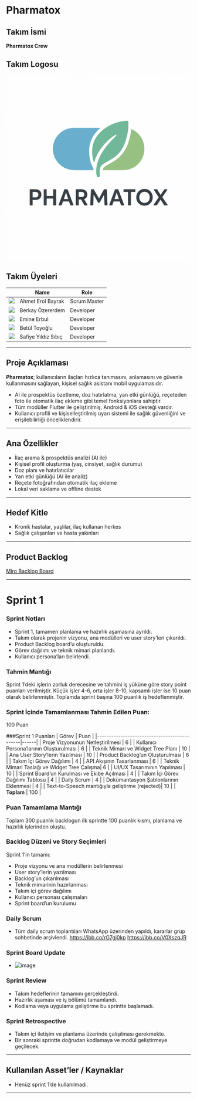 # Pharmatox

## Takım İsmi

**Pharmatox Crew**

## Takım Logosu

![Pharmatox Logo](./logo.png)

## Takım Üyeleri

|    | Name                  | Role            
|----|-----------------------|-----------------
| ![](AHMET_FOTO_LINK)  | Ahmet Erol Bayrak     | Scrum Master 
| ![](AYSU_FOTO_LINK)    | Berkay Özererdem   | Developer 
| ![](MERT_FOTO_LINK)    | Emine Erbul    | Developer    
| ![](ELIF_FOTO_LINK)    | Betül Toyoğlu       | Developer    
| ![](SERKAN_FOTO_LINK)| Safiye Yıldız Sıbıç    | Developer     

---

## Proje Açıklaması

**Pharmatox**; kullanıcıların ilaçları hızlıca tanımasını, anlamasını ve güvenle kullanmasını sağlayan, kişisel sağlık asistanı mobil uygulamasıdır.
- AI ile prospektüs özetleme, doz hatırlatma, yan etki günlüğü, reçeteden foto ile otomatik ilaç ekleme gibi temel fonksiyonlara sahiptir.
- Tüm modüller Flutter ile geliştirilmiş, Android & iOS desteği vardır.
- Kullanıcı profili ve kişiselleştirilmiş uyarı sistemi ile sağlık güvenliğini ve erişilebilirliği önceliklendirir.

---

## Ana Özellikler

- İlaç arama & prospektüs analizi (AI ile)
- Kişisel profil oluşturma (yaş, cinsiyet, sağlık durumu)
- Doz planı ve hatırlatıcılar
- Yan etki günlüğü (AI ile analiz)
- Reçete fotoğrafından otomatik ilaç ekleme
- Lokal veri saklama ve offline destek

---

## Hedef Kitle

- Kronik hastalar, yaşlılar, ilaç kullanan herkes
- Sağlık çalışanları ve hasta yakınları

---

## Product Backlog

[Miro Backlog Board](MİRO_LİNKİNİ_BURAYA_YAPISTIR)

---

# Sprint 1

### Sprint Notları
- Sprint 1, tamamen planlama ve hazırlık aşamasına ayrıldı.  
- Takım olarak projenin vizyonu, ana modülleri ve user story’leri çıkarıldı.
- Product Backlog board’u oluşturuldu.
- Görev dağılımı ve teknik mimari planlandı.
- Kullanıcı persona’ları belirlendi.

### Tahmin Mantığı
Sprint 1’deki işlerin zorluk derecesine ve tahmini iş yüküne göre story point puanları verilmiştir. Küçük işler 4-6, orta işler 8-10, kapsamlı işler ise 10 puan olarak belirlenmiştir. Toplamda sprint başına 100 puanlık iş hedeflenmiştir.


### Sprint İçinde Tamamlanması Tahmin Edilen Puan:  
100 Puan

###Sprint 1 Puanları
| Görev                                      | Puan |
|---------------------------------------------|------|
| Proje Vizyonunun Netleştirilmesi            | 6    |
| Kullanıcı Persona’larının Oluşturulması     | 6    |
| Teknik Mimari ve Widget Tree Planı          | 10   |
| Ana User Story’lerin Yazılması              | 10   |
| Product Backlog’un Oluşturulması            | 6    |
| Takım İçi Görev Dağılımı                    | 4    |
| API Akışının Tasarlanması                   | 6    |
| Teknik Mimari Taslağı ve Widget Tree Çalışma| 6    |
| UI/UX Tasarımının Yapılması                 | 10   |
| Sprint Board’un Kurulması ve Ekibe Açılması | 4    |
| Takım İçi Görev Dağılımı Tablosu            | 4    |
| Daily Scrum                                 | 4    |
| Dokümantasyon Şablonlarının Eklenmesi       | 4    |
| Text-to-Speech mantığıyla geliştirme (rejected)| 10   |
| **Toplam**                                  | 100  |


### Puan Tamamlama Mantığı  
Toplam 300 puanlık backlogun ilk sprintte 100 puanlık kısmı, planlama ve hazırlık işlerinden oluştu.

### Backlog Düzeni ve Story Seçimleri  
Sprint 1’in tamamı:  
- Proje vizyonu ve ana modüllerin belirlenmesi  
- User story’lerin yazılması  
- Backlog’un çıkarılması  
- Teknik mimarinin hazırlanması  
- Takım içi görev dağılımı  
- Kullanıcı personası çalışmaları  
- Sprint board’un kurulumu

### Daily Scrum
- Tüm daily scrum toplantıları WhatsApp üzerinden yapıldı, kararlar grup sohbetinde arşivlendi.
https://ibb.co/rG7gj0kp
https://ibb.co/V0XszqJR

### Sprint Board Update
- ![image](https://github.com/user-attachments/assets/f9337afd-79be-4feb-a96e-cbd28d45d826)


### Sprint Review
- Takım hedeflerinin tamamını gerçekleştirdi.
- Hazırlık aşaması ve iş bölümü tamamlandı.
- Kodlama veya uygulama geliştirme bu sprintte başlamadı.

### Sprint Retrospective
- Takım içi iletişim ve planlama üzerinde çalışılması gerekmekte.
- Bir sonraki sprintte doğrudan kodlamaya ve modül geliştirmeye geçilecek.


---

## Kullanılan Asset’ler / Kaynaklar
- Henüz sprint 1’de kullanılmadı.

---


